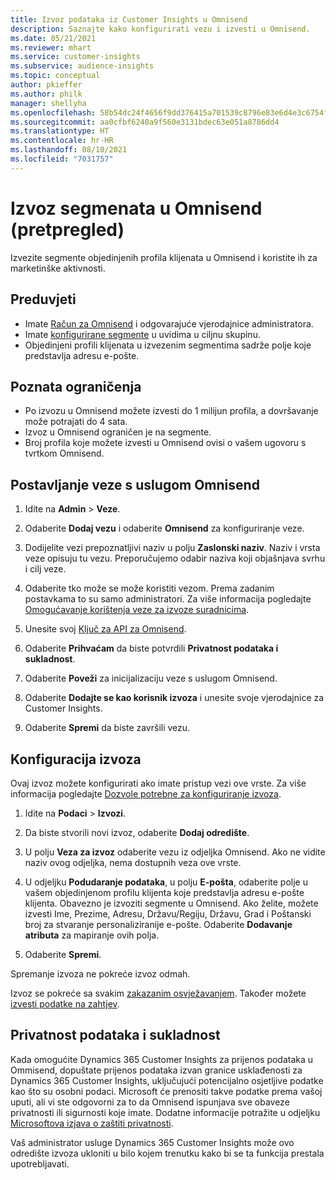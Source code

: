 ```yaml
---
title: Izvoz podataka iz Customer Insights u Omnisend
description: Saznajte kako konfigurirati vezu i izvesti u Omnisend.
ms.date: 05/21/2021
ms.reviewer: mhart
ms.service: customer-insights
ms.subservice: audience-insights
ms.topic: conceptual
author: pkieffer
ms.author: philk
manager: shellyha
ms.openlocfilehash: 58b54dc24f4656f9dd376415a701539c8796e83e6d4e3c6754f5627ce77c5685
ms.sourcegitcommit: aa0cfbf6240a9f560e3131bdec63e051a8786dd4
ms.translationtype: HT
ms.contentlocale: hr-HR
ms.lasthandoff: 08/10/2021
ms.locfileid: "7031757"
---
```

# <a name="export-segments-to-omnisend-preview"></a>Izvoz segmenata u Omnisend (pretpregled)

Izvezite segmente objedinjenih profila klijenata u Omnisend i koristite ih za marketinške aktivnosti.

## <a name="prerequisites"></a>Preduvjeti

-   Imate [Račun za Omnisend](https://www.omnisend.com/) i odgovarajuće vjerodajnice administratora.
-   Imate [konfigurirane segmente](segments.md) u uvidima u ciljnu skupinu.
-   Objedinjeni profili klijenata u izvezenim segmentima sadrže polje koje predstavlja adresu e-pošte.

## <a name="known-limitations"></a>Poznata ograničenja

- Po izvozu u Omnisend možete izvesti do 1 milijun profila, a dovršavanje može potrajati do 4 sata.
- Izvoz u Omnisend ograničen je na segmente.
- Broj profila koje možete izvesti u Omnisend ovisi o vašem ugovoru s tvrtkom Omnisend.

## <a name="set-up-connection-to-omnisend"></a>Postavljanje veze s uslugom Omnisend

1. Idite na **Admin** > **Veze**.

1. Odaberite **Dodaj vezu** i odaberite **Omnisend** za konfiguriranje veze.

1. Dodijelite vezi prepoznatljivi naziv u polju **Zaslonski naziv**. Naziv i vrsta veze opisuju tu vezu. Preporučujemo odabir naziva koji objašnjava svrhu i cilj veze.

1. Odaberite tko može se može koristiti vezom. Prema zadanim postavkama to su samo administratori. Za više informacija pogledajte [Omogućavanje korištenja veze za izvoze suradnicima](connections.md#allow-contributors-to-use-a-connection-for-exports).

1. Unesite svoj [Ključ za API za Omnisend](https://support.omnisend.com/en/articles/1061890-generating-api-key).

1. Odaberite **Prihvaćam** da biste potvrdili **Privatnost podataka i sukladnost**.

1. Odaberite **Poveži** za inicijalizaciju veze s uslugom Omnisend.

1. Odaberite **Dodajte se kao korisnik izvoza** i unesite svoje vjerodajnice za Customer Insights.

1. Odaberite **Spremi** da biste završili vezu.

## <a name="configure-an-export"></a>Konfiguracija izvoza

Ovaj izvoz možete konfigurirati ako imate pristup vezi ove vrste. Za više informacija pogledajte [Dozvole potrebne za konfiguriranje izvoza](export-destinations.md#set-up-a-new-export).

1. Idite na **Podaci** > **Izvozi**.

1. Da biste stvorili novi izvoz, odaberite **Dodaj odredište**.

1. U polju **Veza za izvoz** odaberite vezu iz odjeljka Omnisend. Ako ne vidite naziv ovog odjeljka, nema dostupnih veza ove vrste.

1. U odjeljku **Podudaranje podataka**, u polju **E-pošta**, odaberite polje u vašem objedinjenom profilu klijenta koje predstavlja adresu e-pošte klijenta. Obavezno je izvoziti segmente u Omnisend. Ako želite, možete izvesti Ime, Prezime, Adresu, Državu/Regiju, Državu, Grad i Poštanski broj za stvaranje personaliziranije e-pošte. Odaberite **Dodavanje atributa** za mapiranje ovih polja.

1. Odaberite **Spremi**.

Spremanje izvoza ne pokreće izvoz odmah.

Izvoz se pokreće sa svakim [zakazanim osvježavanjem](system.md#schedule-tab). Također možete [izvesti podatke na zahtjev](export-destinations.md#run-exports-on-demand). 


## <a name="data-privacy-and-compliance"></a>Privatnost podataka i sukladnost

Kada omogućite Dynamics 365 Customer Insights za prijenos podataka u Ommisend, dopuštate prijenos podataka izvan granice usklađenosti za Dynamics 365 Customer Insights, uključujući potencijalno osjetljive podatke kao što su osobni podaci. Microsoft će prenositi takve podatke prema vašoj uputi, ali vi ste odgovorni za to da Omnisend ispunjava sve obaveze privatnosti ili sigurnosti koje imate. Dodatne informacije potražite u odjeljku [Microsoftova izjava o zaštiti privatnosti](https://go.microsoft.com/fwlink/?linkid=396732).

Vaš administrator usluge Dynamics 365 Customer Insights može ovo odredište izvoza ukloniti u bilo kojem trenutku kako bi se ta funkcija prestala upotrebljavati.
